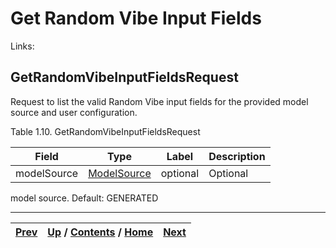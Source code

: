 
# Get Random Vibe Input Fields

Links:

## GetRandomVibeInputFieldsRequest

Request to list the valid Random Vibe input fields for the provided model
source and user configuration.

Table 1.10. GetRandomVibeInputFieldsRequest

Field| Type| Label| Description  
---|---|---|---  
modelSource| [ModelSource](ch01s03s20.md "ModelSource")| optional| Optional
model source. Default: GENERATED  
  
  

* * *

[Prev](ch01s03s05s03.md) | [Up](ch01s03.md) / [Contents](index.md) / [Home](../../index.htm)|  [Next](ch01s03s06s02.md)  
---|---|---


